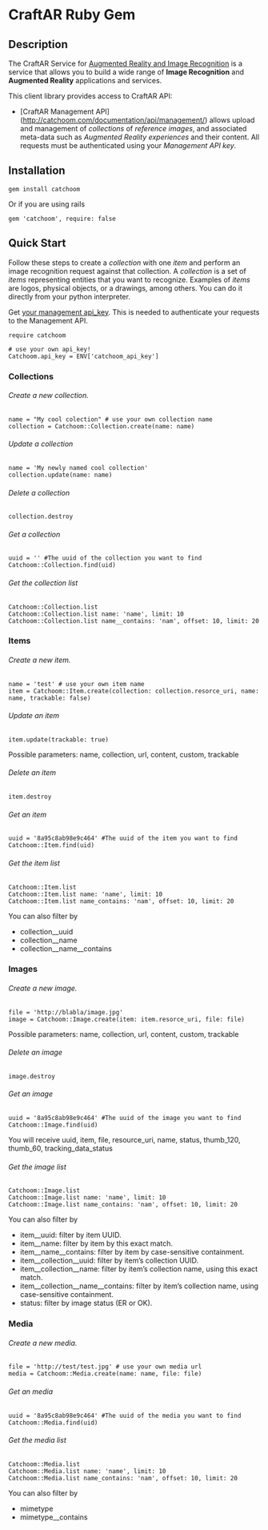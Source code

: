 # CraftAR Ruby Gem

## Description

The CraftAR Service for [Augmented Reality and Image Recognition](http://catchoom.com/product/craftar/augmented-reality-and-image-recognition/) is a  service
that allows you to build a wide range of __Image Recognition__ and __Augmented Reality__ applications
and services.

This client library provides access to CraftAR API:

- [CraftAR Management API]
(http://catchoom.com/documentation/api/management/)
  allows upload and management of _collections_ of _reference images_, and associated meta-data such as _Augmented Reality experiences_ and their content.
  All requests must be authenticated using your _Management API key_.



## Installation

    gem install catchoom

Or if you are using rails 

    gem 'catchoom', require: false


## Quick Start

Follow these steps to create a _collection_ with one _item_ and perform
an image recognition request against that collection.  A _collection_ is a set
of _items_ representing entities that you want to recognize. Examples of _items_ 
are logos, physical objects, or a drawings, among others.
You can do it directly from your python interpreter.

Get [your management api_key](https://my.craftar.net/api_access/).
This is needed to authenticate your requests to the Management API.
    
    require catchoom
    
    # use your own api_key!
    Catchoom.api_key = ENV['catchoom_api_key']

    
### Collections

###### Create a new collection.
    
    name = "My cool colection" # use your own collection name
    collection = Catchoom::Collection.create(name: name)

###### Update a collection
    name = 'My newly named cool collection'
    collection.update(name: name)


###### Delete a collection
    collection.destroy

###### Get a collection
    uuid = '' #The uuid of the collection you want to find
    Catchoom::Collection.find(uid)

###### Get the collection list
    Catchoom::Collection.list
    Catchoom::Collection.list name: 'name', limit: 10
    Catchoom::Collection.list name__contains: 'nam', offset: 10, limit: 20
    

### Items

###### Create a new item.
    
    name = 'test' # use your own item name
    item = Catchoom::Item.create(collection: collection.resorce_uri, name: name, trackable: false)

###### Update an item

    item.update(trackable: true)

Possible parameters: name, collection, url, content, custom, trackable

###### Delete an item
    item.destroy

###### Get an item
    uuid = '8a95c8ab98e9c464' #The uuid of the item you want to find
    Catchoom::Item.find(uid)

###### Get the item list
    Catchoom::Item.list
    Catchoom::Item.list name: 'name', limit: 10
    Catchoom::Item.list name_contains: 'nam', offset: 10, limit: 20

  You can also filter by 
  - collection__uuid
  - collection__name
  - collection__name__contains



### Images

###### Create a new image.
    
    file = 'http://blabla/image.jpg'
    image = Catchoom::Image.create(item: item.resorce_uri, file: file)

Possible parameters: name, collection, url, content, custom, trackable

###### Delete an image
    image.destroy

###### Get an image
    uuid = '8a95c8ab98e9c464' #The uuid of the image you want to find
    Catchoom::Image.find(uid)
You will receive uuid, item, file, resource_uri, name, status, thumb_120, thumb_60, tracking_data_status

###### Get the image list
    Catchoom::Image.list
    Catchoom::Image.list name: 'name', limit: 10
    Catchoom::Image.list name_contains: 'nam', offset: 10, limit: 20

  You can also filter by 
  - item__uuid: filter by item UUID.
  - item__name: filter by item by this exact match.
  - item__name__contains: filter by item by case-sensitive containment.
  - item__collection__uuid: filter by item’s collection UUID.
  - item__collection__name: filter by item’s collection name, using this exact match.
  - item__collection__name__contains: filter by item’s collection name, using case-sensitive containment.
  - status: filter by image status (ER or OK).
  


### Media

###### Create a new media.
    
    file = 'http://test/test.jpg' # use your own media url
    media = Catchoom::Media.create(name: name, file: file)

###### Get an media
    uuid = '8a95c8ab98e9c464' #The uuid of the media you want to find
    Catchoom::Media.find(uid)

###### Get the media list
    Catchoom::Media.list
    Catchoom::Media.list name: 'name', limit: 10
    Catchoom::Media.list name_contains: 'nam', offset: 10, limit: 20

  You can also filter by 
  - mimetype
  - mimetype__contains

